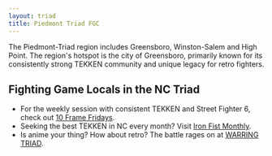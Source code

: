 ```yaml
---
layout: triad
title: Piedmont Triad FGC
---
```

The Piedmont-Triad region includes Greensboro, Winston-Salem and High Point. The region's hotspot is the city of Greensboro, primarily known for its consistently strong TEKKEN community and unique legacy for retro fighters.

## Fighting Game Locals in the NC Triad
- For the weekly session with consistent TEKKEN and Street Fighter 6, check out [10 Frame Fridays](#10ff).
- Seeking the best TEKKEN in NC every month? Visit [Iron Fist Monthly](#ifm).
- Is anime your thing? How about retro? The battle rages on at [WARRING TRIAD](#wt).